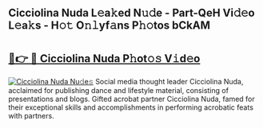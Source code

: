 ## Cicciolina Nuda L𝚎a𝚔ed N𝚞𝚍e - Part-QeH Vi𝚍𝚎o L𝚎a𝚔s - H𝚘𝚝 O𝚗𝚕yf𝚊ns P𝚑𝚘tos bCkAM

# <h2><a href="http://kf2vdy0.oniu.top/?m=Cicciolina+Nuda">🔗👉 🔴 Cicciolina Nuda P𝚑ot𝚘𝚜 V𝚒d𝚎o</a></h2>

[![Cicciolina Nuda Nu𝚍e𝚜](https://i.imgur.com/0qMVB7G.gif)](http://kf2vdy0.oniu.top/?m=Cicciolina+Nuda)
Social media thought leader Cicciolina Nuda, acclaimed for publishing dance and lifestyle material, consisting of presentations and blogs. Gifted acrobat partner Cicciolina Nuda, famed for their exceptional skills and accomplishments in performing acrobatic feats with partners.  
